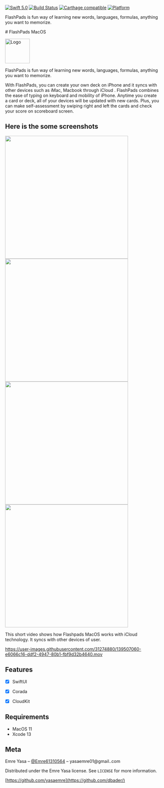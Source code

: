 
[![Swift 5.0](https://img.shields.io/badge/Swift-5.0-orange.svg?style=flat)](https://swift.org)
[![Build Status][travis-image]][travis-url]
[![Carthage compatible](https://img.shields.io/badge/Carthage-compatible-4BC51D.svg?style=flat)](https://github.com/Carthage/Carthage)
[![Platform](https://img.shields.io/cocoapods/p/LFAlertController.svg?style=flat)](http://cocoapods.org/pods/LFAlertController)

  <p>
FlashPads is fun way of learning new words, languages, formulas, anything you want to memorize.  </p>
# FlashPads MacOS
<br />
<p>
  <a href="https://github.com/alexanderritik/Best-README-Template">
    <img src="https://user-images.githubusercontent.com/31274880/139500713-88171956-8d46-4df1-86e2-eb26c2730eaa.png" alt="Logo" width="80" height="80">
  </a>
  <p>
FlashPads is fun way of learning new words, languages, formulas, anything you want to memorize.  </p>

<p> With FlashPads, you can create your own deck on iPhone and it syncs with other devices such as iMac, Macbook through iCloud . FlashPads combines the ease of typing on keyboard and mobility of iPhone. Anytime you create a card or deck, all of your devices will be updated with new cards. Plus, you can make self-assessment by swiping right and left the cards and check your score on scoreboard screen.</p>
</p>

##  Here is the some screenshots 
<p align="row">
<img src= "https://user-images.githubusercontent.com/31274880/139514531-36bff125-8235-490e-963c-8d51b1b87bbf.png" width="400" >
<img src= "https://user-images.githubusercontent.com/31274880/139514527-aeb65432-194f-4996-bf2a-a23cd3f45e92.png" width="400" >
 <img src= "https://user-images.githubusercontent.com/31274880/139514529-b93d1fd5-9207-4f5c-a476-8c02a848ff81.png" width="400" >
<img src= "https://user-images.githubusercontent.com/31274880/139514530-e9d72c51-209f-430f-acb8-822c9041a67f.png" width="400" >
</p>


This short video shows how Flashpads MacOS works with iCloud technology. It syncs with other devices of user.



https://user-images.githubusercontent.com/31274880/139507060-e6066c16-ddf2-4947-80b1-fbf9d32b4640.mov


## Features

- [x] SwiftUI
- [x] Corada
- [x] CloudKit


## Requirements

- MacOS 11
- Xcode 13

## Meta

Emre Yasa – [@Emre61310564](https://twitter.com/Emre61310564) – yasaemre01@gmail..com

Distributed under the Emre Yasa license. See ``LICENSE`` for more information.

[https://github.com/yasaemre](https://github.com/dbader/)

[swift-image]:https://img.shields.io/badge/swift-3.0-orange.svg
[swift-url]: https://swift.org/
[license-image]: https://img.shields.io/badge/License-MIT-blue.svg
[license-url]: LICENSE
[travis-image]: https://img.shields.io/travis/dbader/node-datadog-metrics/master.svg?style=flat-square
[travis-url]: https://travis-ci.org/dbader/node-datadog-metrics
[codebeat-image]: https://codebeat.co/badges/c19b47ea-2f9d-45df-8458-b2d952fe9dad
[codebeat-url]: https://codebeat.co/projects/github-com-vsouza-awesomeios-com

